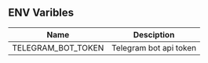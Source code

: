 ## ENV Varibles

| Name | Desciption |
| ---- | ---------- |
| TELEGRAM_BOT_TOKEN | Telegram bot api token |

